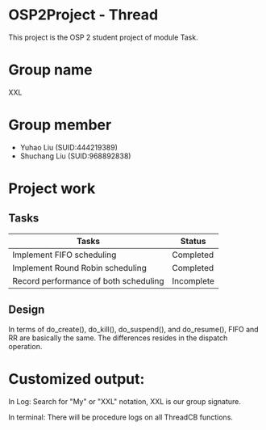 # OSP2Project - Thread

This project is the OSP 2 student project of module Task.

# Group name

XXL

# Group member

* Yuhao Liu (SUID:444219389)
* Shuchang Liu (SUID:968892838)

# Project work

## Tasks

|Tasks		|Status	|
|-----------|-------|
|Implement FIFO scheduling	|Completed|
|Implement Round Robin scheduling	|Completed|
|Record performance of both scheduling	|Incomplete|

## Design

In terms of do_create(), do_kill(), do_suspend(), and do_resume(), FIFO and RR are basically the same. The differences resides in the dispatch operation.

# Customized output:

In Log: Search for "My" or "XXL" notation, XXL is our group signature. 

In terminal: There will be procedure logs on all ThreadCB functions.